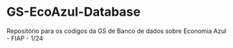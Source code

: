 # GS-EcoAzul-Database
Repositório para os codigos da GS  de Banco de dados sobre Economia Azul - FIAP - 1/24
